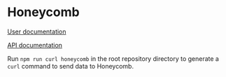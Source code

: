 # Honeycomb

[User documentation](https://example.com)

[API documentation](https://docs.honeycomb.io/api/markers/)

Run `npm run curl honeycomb` in the root repository directory to generate a `curl` command to send data to Honeycomb.
